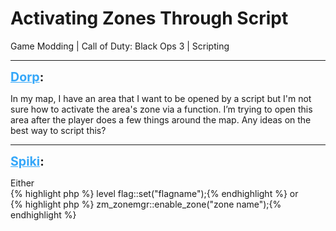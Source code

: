 # Activating Zones Through Script
Game Modding | Call of Duty: Black Ops 3 | Scripting

---
<strong style="font-size: 1.4em;"><span style="text-decoration: underline;text-decoration-color: #34a7f9;"><span style="color:#34a7f9;">Dorp</span></span>:</strong>

<p>In my map, I have an area that I want to be opened by a script but I&#39;m not sure how to activate the area&#39;s zone via a function. I’m trying to open this area after the player does a few things around the map. Any ideas on the best way to script this?</p>

---
<strong style="font-size: 1.4em;"><span style="text-decoration: underline;text-decoration-color: #34a7f9;"><span style="color:#34a7f9;">Spiki</span></span>:</strong>

<p>Either<br />{% highlight php %}
level flag::set(&quot;flagname&quot;);{% endhighlight %}
or<br />{% highlight php %}
zm_zonemgr::enable_zone(&quot;zone name&quot;);{% endhighlight %}
</p>
